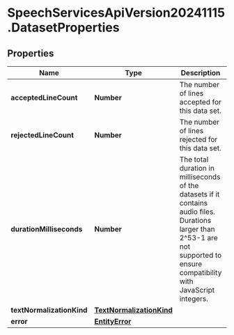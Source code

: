 # SpeechServicesApiVersion20241115.DatasetProperties

## Properties
Name | Type | Description | Notes
------------ | ------------- | ------------- | -------------
**acceptedLineCount** | **Number** | The number of lines accepted for this data set. | [optional] 
**rejectedLineCount** | **Number** | The number of lines rejected for this data set. | [optional] 
**durationMilliseconds** | **Number** | The total duration in milliseconds of the datasets if it contains audio files. Durations larger than 2^53-1 are not supported to ensure compatibility with JavaScript integers. | [optional] [default to 0]
**textNormalizationKind** | [**TextNormalizationKind**](TextNormalizationKind.md) |  | [optional] 
**error** | [**EntityError**](EntityError.md) |  | [optional] 



